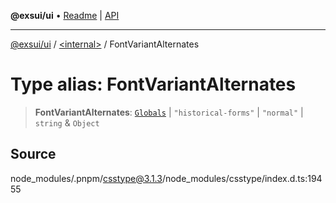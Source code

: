 **@exsui/ui** • [Readme](../../README.md) \| [API](../../globals.md)

***

[@exsui/ui](../../README.md) / [\<internal\>](../README.md) / FontVariantAlternates

# Type alias: FontVariantAlternates

> **FontVariantAlternates**: [`Globals`](Globals.md) \| `"historical-forms"` \| `"normal"` \| `string` & `Object`

## Source

node\_modules/.pnpm/csstype@3.1.3/node\_modules/csstype/index.d.ts:19455

